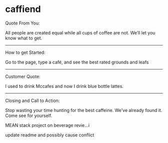 # caffiend


Quote From You:

All people are created equal while all cups of coffee are not. We’ll let you know what to get.
_________________________

How to get Started:

Go to the page, type a café, and see the best rated grounds and leafs
_________________________

Customer Quote:

I used to drink Mccafes and now I drink blue bottle lattes.
_________________________

Closing and Call to Action:

Stop wasting your time hunting for the best caffeine. We’ve already found it. Come see for yourself.

MEAN stack project on beverage revie...i


update readme and possibly cause conflict
